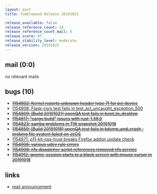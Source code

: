 ```yaml
---
layout: post
title: Tumbleweed Release 20191023

release_available: false
release_reference_count: 10
release_reference_count_mail: 0
release_score: 87
release_stability_level: moderate
release_version: 20191023
---
```


## mail (0:0)

no relevant mails

## bugs (10)

<!--more-->

- ~~[1154802: Kernel reports unknown header type 7f for pci device](https://bugzilla.opensuse.org/show_bug.cgi?id=1154802)~~
- [1154808: Flask-cors test fails in test_acl_uncaught_exception_500](https://bugzilla.opensuse.org/show_bug.cgi?id=1154808)
- ~~[1154809: \[Build 20191021\] openQA test fails in boot_to_desktop](https://bugzilla.opensuse.org/show_bug.cgi?id=1154809)~~
- ~~[1154817: "cargo build" issues with rust-1.38.0](https://bugzilla.opensuse.org/show_bug.cgi?id=1154817)~~
- ~~[1154823: samba problems in TW snapshot 20191018](https://bugzilla.opensuse.org/show_bug.cgi?id=1154823)~~
- ~~[1154859: \[Build 20191018\] openQA test fails in kdump_and_crash - probing file system failed on JeOS](https://bugzilla.opensuse.org/show_bug.cgi?id=1154859)~~
- [1154871: p11-kit-nss-trust breaks Firefox addon update check](https://bugzilla.opensuse.org/show_bug.cgi?id=1154871)
- ~~[1154906: various udev rule errors](https://bugzilla.opensuse.org/show_bug.cgi?id=1154906)~~
- ~~[1154908: nfs dispatcher script references removed nfs.service](https://bugzilla.opensuse.org/show_bug.cgi?id=1154908)~~
- ~~[1154912: gnome-session starts to a black screen with mouse cursor in 20191018](https://bugzilla.opensuse.org/show_bug.cgi?id=1154912)~~



## links

- [mail announcement](https://lists.opensuse.org/opensuse-factory/2019-10/msg00342.html)
